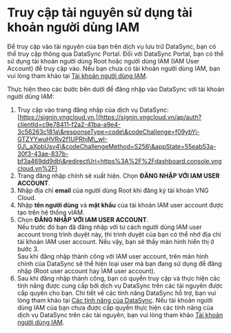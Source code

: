 # Truy cập tài nguyên sử dụng tài khoản người dùng IAM

Để truy cập vào tài nguyên của bạn trên dịch vụ lưu trữ DataSync, bạn có thể truy cập thông qua DataSync Portal. Đối với DataSync Portal, bạn có thể sử dụng tài khoản người dùng Root hoặc người dùng IAM (IAM User Account) để truy cập vào. Nếu bạn chưa có tài khoản người dùng IAM, bạn vui lòng tham khảo tại [Tài khoản người dùng IAM](https://docs.vngcloud.vn/vng-cloud-document/vn/datasync/quan-ly-truy-cap/quan-ly-tai-khoan-truy-cap-datasync/tai-khoan-nguoi-dung-iam).

Thực hiện theo các bước bên dưới để đăng nhập vào DataSync với tài khoản người dùng IAM:

1. Truy cập vào trang đăng nhập của dịch vụ DataSync: [https://signin.vngcloud.vn.](https://signin.vngcloud.vn/ap/auth?clientId=c9e78411-f2a2-41ba-a9e4-3c56263c181a\&responseType=code\&codeChallenge=f09ybYi-GTZYYwuHVRv2f1UPRhjM\_wI-0J\_aXpbUsv4\&codeChallengeMethod=S256\&appState=55eab53a-30f3-43ae-837b-bf3a469dd9db\&redirectUri=https%3A%2F%2Fdashboard.console.vngcloud.vn%2F)
2. Trang đăng nhập chính sẽ xuất hiện. Chọn **ĐĂNG NHẬP VỚI IAM USER ACCOUNT**.
3. Nhập địa chỉ **email** của người dùng Root khi đăng ký tài khoản VNG Cloud.
4. Nhập **tên người dùng** và **mật khẩu** của tài khoản IAM user account được tạo trên hệ thống vIAM.
5. Chọn **ĐĂNG NHẬP VỚI IAM USER ACCOUNT**.\
   Nếu trước đó bạn đã đăng nhập với tư cách người dùng IAM user account trong trình duyệt này, thì trình duyệt của bạn có thể nhớ địa chỉ tài khoản IAM user account. Nếu vậy, bạn sẽ thấy màn hình hiển thị ở bước 3. \
   Sau khi đăng nhập thành công với IAM user account, trên màn hình chính của DataSync sẽ thể hiện loại user mà bạn đang sử dụng để đăng nhập (Root user account hay IAM user account).
6. Sau khi đăng nhập thành công, bạn có quyền truy cập và thực hiện các tính năng được cung cấp bởi dịch vụ DataSync trên các tài nguyên được cấp quyền cho bạn. Chi tiết về các tính năng DataSync hỗ trợ, bạn vui lòng tham khảo tại [Các tính năng của DataSync](https://docs.vngcloud.vn/vng-cloud-document/vn/datasync/cac-tinh-nang-cua-datasync). Nếu tài khoản người dùng IAM của bạn chưa được cấp quyền thực hiện các tính năng của dịch vụ DataSync trên các tài nguyên, bạn vui lòng tham khảo [Tài khoản người dùng IAM](https://docs.vngcloud.vn/vng-cloud-document/vn/datasync/quan-ly-truy-cap/quan-ly-tai-khoan-truy-cap-datasync/tai-khoan-nguoi-dung-iam).
